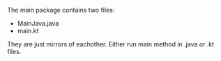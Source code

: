 The main package contains two files:

* MainJava.java
* main.kt

They are just mirrors of eachother. Either run main method in .java or .kt files.
